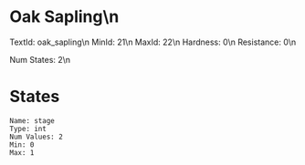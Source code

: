 # Oak Sapling\n
TextId: oak_sapling\n
MinId: 21\n
MaxId: 22\n
Hardness: 0\n
Resistance: 0\n

Num States: 2\n
# States
```
Name: stage
Type: int
Num Values: 2
Min: 0
Max: 1
```